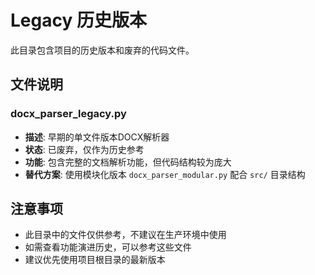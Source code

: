 # Legacy 历史版本

此目录包含项目的历史版本和废弃的代码文件。

## 文件说明

### docx_parser_legacy.py
- **描述**: 早期的单文件版本DOCX解析器
- **状态**: 已废弃，仅作为历史参考
- **功能**: 包含完整的文档解析功能，但代码结构较为庞大
- **替代方案**: 使用模块化版本 `docx_parser_modular.py` 配合 `src/` 目录结构

## 注意事项

- 此目录中的文件仅供参考，不建议在生产环境中使用
- 如需查看功能演进历史，可以参考这些文件
- 建议优先使用项目根目录的最新版本
